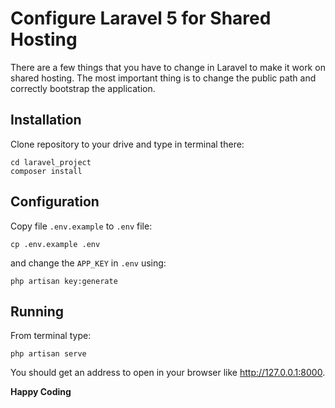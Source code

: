 # Configure Laravel 5 for Shared Hosting

There are a few things that you have to change in Laravel to make it work on shared hosting.
The most important thing is to change the public path and correctly bootstrap the application.

## Installation

Clone repository to your drive and type in terminal there:

```
cd laravel_project
composer install
```

## Configuration

Copy file `.env.example` to `.env` file:

```
cp .env.example .env
```

and change the `APP_KEY` in `.env` using:

```
php artisan key:generate
```

## Running

From terminal type:

```
php artisan serve
```

You should get an address to open in your browser like http://127.0.0.1:8000.

**Happy Coding**